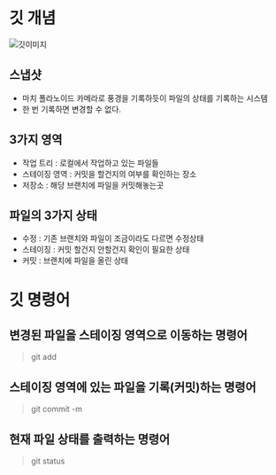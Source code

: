 # 깃 개념

![깃이미지](https://encrypted-tbn0.gstatic.com/images?q=tbn:ANd9GcT2aRJR6dWUGsjhkUzKkGp-3787npBEJcJblg&s)

## 스냅샷

- 마치 폴라노이드 카메라로 풍경을 기록하듯이 파일의 상태를 기록하는 시스템
- 한 번 기록하면 변경할 수 없다.

## 3가지 영역

- 작업 트리 : 로컬에서 작업하고 있는 파일들
- 스테이징 영역 : 커밋을 할건지의 여부를 확인하는 장소
- 저장소 : 해당 브랜치에 파일을 커밋해놓는곳

## 파일의 3가지 상태

- 수정 : 기존 브랜치와 파일이 조금이라도 다르면 수정상태
- 스테이징 : 커밋 할건지 안할건지 확인이 필요한 상태
- 커밋 : 브랜치에 파일을 올린 상태

# 깃 명령어

## 변경된 파일을 스테이징 영역으로 이동하는 명령어

> git add

## 스테이징 영역에 있는 파일을 기록(커밋)하는 명령어

> git commit -m

## 현재 파일 상태를 출력하는 명령어

> git status
